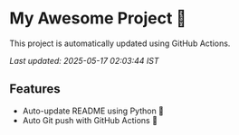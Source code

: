 # My Awesome Project 🚀

This project is automatically updated using GitHub Actions.

_Last updated: 2025-05-17 02:03:44 IST_

## Features
- Auto-update README using Python 🐍
- Auto Git push with GitHub Actions 🤖
